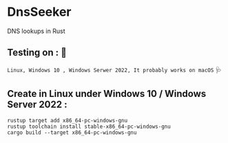 # DnsSeeker
DNS lookups in Rust
## Testing on : :test_tube:
`Linux, Windows 10 , Windows Serwer 2022, It probably works on macOS`
:stethoscope:
## Create in Linux under Windows 10 / Windows Server 2022 :
```
rustup target add x86_64-pc-windows-gnu
rustup toolchain install stable-x86_64-pc-windows-gnu
cargo build --target x86_64-pc-windows-gnu
```
